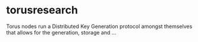 # torusresearch
Torus nodes run a Distributed Key Generation protocol amongst themselves that allows for the generation, storage and …
